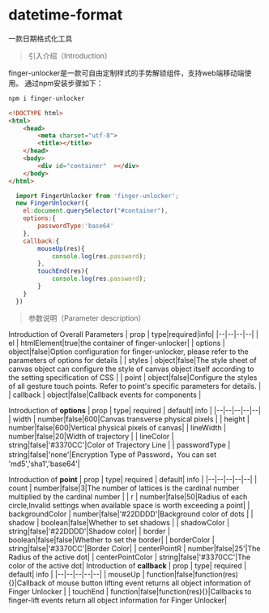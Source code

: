  # datetime-format
一款日期格式化工具

> 引入介绍（Introduction）

finger-unlocker是一款可自由定制样式的手势解锁组件，支持web端移动端使用。
通过npm安装步骤如下：

```javascript
npm i finger-unlocker
```
    
```html
<!DOCTYPE html>
<html>
	<head>
		<meta charset="utf-8">
		<title></title>
	</head>
	<body>
		<div id="container"  ></div>
	</body>
</html>
```  
```javascript
  import FingerUnlocker from 'finger-unlocker';
  new FingerUnlocker({
    el:document.querySelector("#container"),
    options:{
	    passwordType:'base64'
    },
    callback:{
	    mouseUp(res){
		    console.log(res.password);
	    },
	    touchEnd(res){
		    console.log(res.password);
	    }
    }
  })
```

> 参数说明（Parameter description）

Introduction of Overall Parameters
| prop |  type|required|info|
|--|--|--|--|
| el |  htmlElement|true|the container of finger-unlocker|
| options |  object|false|Option configuration for finger-unlocker, please refer to the parameters of options for details |
| styles |  object|false|The style sheet of canvas object can configure the style of canvas object itself according to the setting specification of CSS |
| point |  object|false|Configure the styles of all gesture touch points. Refer to point's specific parameters for details. |
| callback |  object|false|Callback events for components |

Introduction of **options** 
| prop |  type| required | default| info |
|--|--|--|--|--|
| width |  number|false|600|Canvas transverse physical pixels |
| height |  number|false|600|Vertical physical pixels of canvas|
| lineWidth |  number|false|20|Width of trajectory |
| lineColor |  string|false|'#3370CC'|Color of Trajectory Line |
| passwordType |  string|false|'none'|Encryption Type of Password，You can set 'md5','sha1','base64'|

Introduction of **point** 
| prop |  type| required | default| info |
|--|--|--|--|--|
| count |  number|false|3|The number of lattices is the cardinal number multiplied by the cardinal number |
| r |  number|false|50|Radius of each circle,Invalid settings when available space is worth exceeding a point|
| backgroundColor |  number|false|'#22DDDD'|Background color of dots |
| shadow |  boolean|false|Whether to set shadows |
| shadowColor |  string|false|'#22DDDD'|Shadow color|
| border |  boolean|false|false|Whether to set the border|
| borderColor |  string|false|'#3370CC'|Border Color|
| centerPointR |  number|false|25'|The Radius of the active dot|
| centerPointColor |  string|false|'#3370CC'|The color of the active dot|
Introduction of **callback** 
| prop |  type| required | default| info |
|--|--|--|--|--|
| mouseUp |  function|false|function(res){}|Callback of mouse button lifting event returns all object information of Finger Unlocker |
| touchEnd |  function|false|function(res){}|Callbacks to finger-lift events return all object information for Finger Unlocker|



